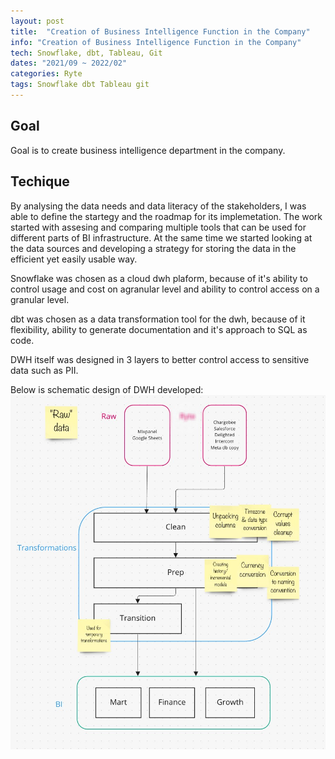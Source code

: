 ```yaml
---
layout: post
title:  "Creation of Business Intelligence Function in the Company"
info: "Creation of Business Intelligence Function in the Company"
tech: Snowflake, dbt, Tableau, Git
dates: "2021/09 ~ 2022/02"
categories: Ryte
tags: Snowflake dbt Tableau git
---
```


## Goal
Goal is to create business intelligence department in the company.  


## Techique
By analysing the data needs and data literacy of the stakeholders, I was able to define the startegy and the roadmap for its implemetation. 
The work started with assesing and comparing multiple tools that can be used for different parts of BI infrastructure. At the same time we started looking at the data sources and developing a strategy for storing the data in the efficient yet easily usable way.

Snowflake was chosen as a cloud dwh plaform, because of it's ability to control usage and cost on agranular level and ability to control access on a granular level.

dbt was chosen as a data transformation tool for the dwh, because of it flexibility, ability to generate documentation and it's approach to SQL as code.

DWH itself was designed in 3 layers to better control access to sensitive data such as PII. 

Below is schematic design of DWH developed:
<img class="dropshadowimg" src="/assets/img/2021-09-01-dwh-design.jpg" alt="DWH design schema" />